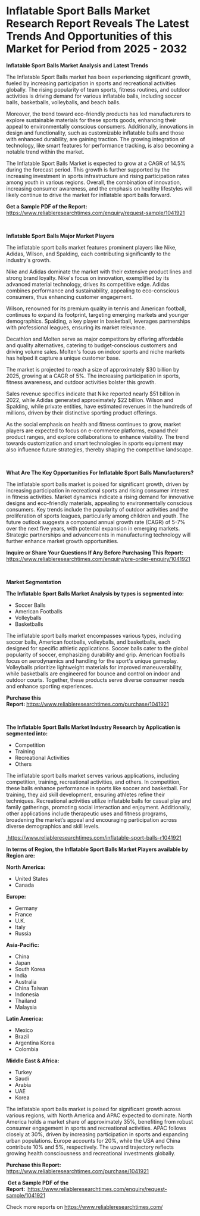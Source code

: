<p><h1>Inflatable Sport Balls Market Research Report Reveals The Latest Trends And Opportunities of this Market for Period from 2025 - 2032</h1></p><p><strong>Inflatable Sport Balls Market Analysis and Latest Trends</strong></p>
<p><p>The Inflatable Sport Balls market has been experiencing significant growth, fueled by increasing participation in sports and recreational activities globally. The rising popularity of team sports, fitness routines, and outdoor activities is driving demand for various inflatable balls, including soccer balls, basketballs, volleyballs, and beach balls. </p><p>Moreover, the trend toward eco-friendly products has led manufacturers to explore sustainable materials for these sports goods, enhancing their appeal to environmentally conscious consumers. Additionally, innovations in design and functionality, such as customizable inflatable balls and those with enhanced durability, are gaining traction. The growing integration of technology, like smart features for performance tracking, is also becoming a notable trend within the market.</p><p>The Inflatable Sport Balls Market is expected to grow at a CAGR of 14.5% during the forecast period. This growth is further supported by the increasing investment in sports infrastructure and rising participation rates among youth in various regions. Overall, the combination of innovation, increasing consumer awareness, and the emphasis on healthy lifestyles will likely continue to drive the market for inflatable sport balls forward.</p></p>
<p><strong>Get a Sample PDF of the Report:&nbsp;</strong> <a href="https://www.reliableresearchtimes.com/enquiry/request-sample/1041921?utm_campaign=2997&utm_medium=2&utm_source=Github&utm_content=ia&utm_term=05042025&utm_id=inflatable-sport-balls">https://www.reliableresearchtimes.com/enquiry/request-sample/1041921</a></p>
<p>&nbsp;</p>
<p><strong>Inflatable Sport Balls Major Market Players</strong></p>
<p><p>The inflatable sport balls market features prominent players like Nike, Adidas, Wilson, and Spalding, each contributing significantly to the industry's growth. </p><p>Nike and Adidas dominate the market with their extensive product lines and strong brand loyalty. Nike's focus on innovation, exemplified by its advanced material technology, drives its competitive edge. Adidas combines performance and sustainability, appealing to eco-conscious consumers, thus enhancing customer engagement.</p><p>Wilson, renowned for its premium quality in tennis and American football, continues to expand its footprint, targeting emerging markets and younger demographics. Spalding, a key player in basketball, leverages partnerships with professional leagues, ensuring its market relevance.</p><p>Decathlon and Molten serve as major competitors by offering affordable and quality alternatives, catering to budget-conscious customers and driving volume sales. Molten's focus on indoor sports and niche markets has helped it capture a unique customer base.</p><p>The market is projected to reach a size of approximately $30 billion by 2025, growing at a CAGR of 5%. The increasing participation in sports, fitness awareness, and outdoor activities bolster this growth.</p><p>Sales revenue specifics indicate that Nike reported nearly $51 billion in 2022, while Adidas generated approximately $22 billion. Wilson and Spalding, while private entities, have estimated revenues in the hundreds of millions, driven by their distinctive sporting product offerings.</p><p>As the social emphasis on health and fitness continues to grow, market players are expected to focus on e-commerce platforms, expand their product ranges, and explore collaborations to enhance visibility. The trend towards customization and smart technologies in sports equipment may also influence future strategies, thereby shaping the competitive landscape.</p></p>
<p>&nbsp;</p>
<p><strong>What Are The Key Opportunities For Inflatable Sport Balls Manufacturers?</strong></p>
<p><p>The inflatable sport balls market is poised for significant growth, driven by increasing participation in recreational sports and rising consumer interest in fitness activities. Market dynamics indicate a rising demand for innovative designs and eco-friendly materials, appealing to environmentally conscious consumers. Key trends include the popularity of outdoor activities and the proliferation of sports leagues, particularly among children and youth. The future outlook suggests a compound annual growth rate (CAGR) of 5-7% over the next five years, with potential expansion in emerging markets. Strategic partnerships and advancements in manufacturing technology will further enhance market growth opportunities.</p></p>
<p><strong>Inquire or Share Your Questions If Any Before Purchasing This Report:</strong> <a href="https://www.reliableresearchtimes.com/enquiry/pre-order-enquiry/1041921?utm_campaign=2997&utm_medium=2&utm_source=Github&utm_content=ia&utm_term=05042025&utm_id=inflatable-sport-balls">https://www.reliableresearchtimes.com/enquiry/pre-order-enquiry/1041921</a></p>
<p>&nbsp;</p>
<p><strong>Market Segmentation</strong></p>
<p><strong>The Inflatable Sport Balls Market Analysis by types is segmented into:</strong></p>
<p><ul><li>Soccer Balls</li><li>American Footballs</li><li>Volleyballs</li><li>Basketballs</li></ul></p>
<p><p>The inflatable sport balls market encompasses various types, including soccer balls, American footballs, volleyballs, and basketballs, each designed for specific athletic applications. Soccer balls cater to the global popularity of soccer, emphasizing durability and grip. American footballs focus on aerodynamics and handling for the sport's unique gameplay. Volleyballs prioritize lightweight materials for improved maneuverability, while basketballs are engineered for bounce and control on indoor and outdoor courts. Together, these products serve diverse consumer needs and enhance sporting experiences.</p></p>
<p><strong>Purchase this Report:&nbsp;</strong><a href="https://www.reliableresearchtimes.com/purchase/1041921?utm_campaign=2997&utm_medium=2&utm_source=Github&utm_content=ia&utm_term=05042025&utm_id=inflatable-sport-balls">https://www.reliableresearchtimes.com/purchase/1041921</a></p>
<p>&nbsp;</p>
<p><strong>The Inflatable Sport Balls Market Industry Research by Application is segmented into:</strong></p>
<p><ul><li>Competition</li><li>Training</li><li>Recreational Activities</li><li>Others</li></ul></p>
<p><p>The inflatable sport balls market serves various applications, including competition, training, recreational activities, and others. In competition, these balls enhance performance in sports like soccer and basketball. For training, they aid skill development, ensuring athletes refine their techniques. Recreational activities utilize inflatable balls for casual play and family gatherings, promoting social interaction and enjoyment. Additionally, other applications include therapeutic uses and fitness programs, broadening the market’s appeal and encouraging participation across diverse demographics and skill levels.</p></p>
<p><a href="https://www.reliableresearchtimes.com/inflatable-sport-balls-r1041921?utm_campaign=2997&utm_medium=2&utm_source=Github&utm_content=ia&utm_term=05042025&utm_id=inflatable-sport-balls">&nbsp;https://www.reliableresearchtimes.com/inflatable-sport-balls-r1041921</a></p>
<p><strong>In terms of Region, the Inflatable Sport Balls Market Players available by Region are:</strong></p>
<p>
    <p> <strong> North America: </strong>
        <ul>
            <li>United States</li>
            <li>Canada</li>
        </ul>
        </p> 
    <p> <strong> Europe: </strong>
        <ul>
            <li>Germany</li>
            <li>France</li>
            <li>U.K.</li>
            <li>Italy</li>
            <li>Russia</li>
        </ul>
        </p> 
    <p> <strong> Asia-Pacific: </strong>
        <ul>
            <li>China</li>
            <li>Japan</li>
            <li>South Korea</li>
            <li>India</li>
            <li>Australia</li>
            <li>China Taiwan</li>
            <li>Indonesia</li>
            <li>Thailand</li>
            <li>Malaysia</li>
        </ul>
        </p> 
    <p> <strong> Latin America: </strong>
        <ul>
            <li>Mexico</li>
            <li>Brazil</li>
            <li>Argentina Korea</li>
            <li>Colombia</li>
        </ul>
        </p> 
    <p> <strong> Middle East & Africa: </strong>
        <ul>
            <li>Turkey</li>
            <li>Saudi</li>
            <li>Arabia</li>
            <li>UAE</li>
            <li>Korea</li>
        </ul>
    </p>
    </p>
<p><p>The inflatable sport balls market is poised for significant growth across various regions, with North America and APAC expected to dominate. North America holds a market share of approximately 35%, benefiting from robust consumer engagement in sports and recreational activities. APAC follows closely at 30%, driven by increasing participation in sports and expanding urban populations. Europe accounts for 20%, while the USA and China contribute 10% and 5%, respectively. The upward trajectory reflects growing health consciousness and recreational investments globally.</p></p>
<p><strong>Purchase this Report: </strong><a href="https://www.reliableresearchtimes.com/purchase/1041921?utm_campaign=2997&utm_medium=2&utm_source=Github&utm_content=ia&utm_term=05042025&utm_id=inflatable-sport-balls">https://www.reliableresearchtimes.com/purchase/1041921</a></p>
<p>&nbsp;<strong>Get a Sample PDF of the Report:&nbsp;&nbsp;</strong><a href="https://www.reliableresearchtimes.com/enquiry/request-sample/1041921?utm_campaign=2997&utm_medium=2&utm_source=Github&utm_content=ia&utm_term=05042025&utm_id=inflatable-sport-balls">https://www.reliableresearchtimes.com/enquiry/request-sample/1041921</a></p>
<p><strong></strong></p>
<p>Check more reports on <a href="https://www.reliableresearchtimes.com/?utm_campaign=2997&utm_medium=2&utm_source=Github&utm_content=ia&utm_term=05042025&utm_id=inflatable-sport-balls">https://www.reliableresearchtimes.com/</a></p>